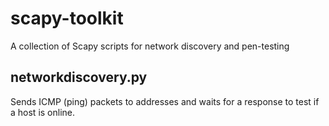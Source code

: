 # scapy-toolkit
A collection of Scapy scripts for network discovery and pen-testing

## networkdiscovery.py
Sends ICMP (ping) packets to  addresses and waits for a response to test if a host is online.
